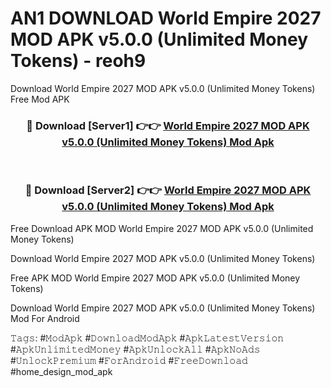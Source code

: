 # AN1 DOWNLOAD World Empire 2027 MOD APK v5.0.0 (Unlimited Money Tokens) - reoh9
Download World Empire 2027 MOD APK v5.0.0 (Unlimited Money Tokens) Free Mod APK

<div align="center">
<h3>🔴 Download [Server1] 👉👉 <a href="https://apk-comot.site?title=World_Empire_2027_MOD_APK_v5.0.0_(Unlimited_Money_Tokens)">World Empire 2027 MOD APK v5.0.0 (Unlimited Money Tokens) Mod Apk</a></h3><br>

<h3>🔴 Download [Server2] 👉👉 <a href="https://apk-comot.site?title=World_Empire_2027_MOD_APK_v5.0.0_(Unlimited_Money_Tokens)">World Empire 2027 MOD APK v5.0.0 (Unlimited Money Tokens) Mod Apk</a></h3>
</div>


Free Download APK MOD World Empire 2027 MOD APK v5.0.0 (Unlimited Money Tokens)

Download World Empire 2027 MOD APK v5.0.0 (Unlimited Money Tokens) 

Free APK MOD World Empire 2027 MOD APK v5.0.0 (Unlimited Money Tokens) 

Download World Empire 2027 MOD APK v5.0.0 (Unlimited Money Tokens) Mod For Android

𝚃𝚊𝚐𝚜: #𝙼𝚘𝚍𝙰𝚙𝚔 #𝙳𝚘𝚠𝚗𝚕𝚘𝚊𝚍𝙼𝚘𝚍𝙰𝚙𝚔 #𝙰𝚙𝚔𝙻𝚊𝚝𝚎𝚜𝚝𝚅𝚎𝚛𝚜𝚒𝚘𝚗 #𝙰𝚙𝚔𝚄𝚗𝚕𝚒𝚖𝚒𝚝𝚎𝚍𝙼𝚘𝚗𝚎𝚢 #𝙰𝚙𝚔𝚄𝚗𝚕𝚘𝚌𝚔𝙰𝚕𝚕 #𝙰𝚙𝚔𝙽𝚘𝙰𝚍𝚜 #𝚄𝚗𝚕𝚘𝚌𝚔𝙿𝚛𝚎𝚖𝚒𝚞𝚖 #𝙵𝚘𝚛𝙰𝚗𝚍𝚛𝚘𝚒𝚍 #𝙵𝚛𝚎𝚎𝙳𝚘𝚠𝚗𝚕𝚘𝚊𝚍 #home_design_mod_apk